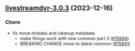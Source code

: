

## [livestreamdvr-3.0.3](https://github.com/truecharts/charts/compare/livestreamdvr-2.0.13...livestreamdvr-3.0.3) (2023-12-16)

### Chore

- fix move mistake and cleanup metadata
  - make things work with new common part 3 ([#15994](https://github.com/truecharts/charts/issues/15994))
  - BREAKING CHANGE move to latest common ([#15841](https://github.com/truecharts/charts/issues/15841))
  
  